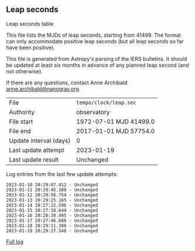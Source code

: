 
## Leap seconds

Leap seconds table

This file lists the MJDs of leap seconds, starting from 41499.
The format can only accommodate positive leap seconds (but all
leap seconds so far have been positive).

This file is generated from Astropy's parsing of the IERS
bulletins. It should be updated at least six months in advance
of any planned leap second (and not otherwise).

If there are any questions, contact Anne Archibald
<anne.archibald@nanograv.org>.

|     |     |
|:--- |:--- |
| File | `tempo/clock/leap.sec` |
| Authority | observatory |
| File start | 1972-07-01 MJD 41499.0 |
| File end | 2017-01-01 MJD 57754.0 |
| Update interval (days) | 0 |
| Last update attempt | 2023-01-19 |
| Last update result | Unchanged |

Log entries from the last few update attempts:
```
2023-01-10 20:29:07.412 - Unchanged
2023-01-11 20:29:45.308 - Unchanged
2023-01-12 20:29:56.754 - Unchanged
2023-01-13 20:29:25.165 - Unchanged
2023-01-14 20:27:22.596 - Unchanged
2023-01-15 20:27:18.644 - Unchanged
2023-01-16 20:28:30.495 - Unchanged
2023-01-17 20:27:46.688 - Unchanged
2023-01-18 20:29:11.308 - Unchanged
2023-01-19 20:29:27.548 - Unchanged
```
[Full log](https://raw.githubusercontent.com/ipta/pulsar-clock-corrections/main/log/tempo/clock/leap.sec.log)
